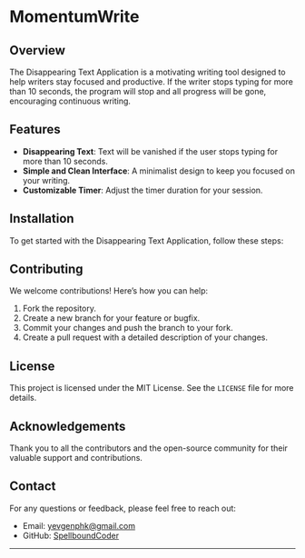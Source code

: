 # MomentumWrite

## Overview

The Disappearing Text Application is a motivating writing tool designed to help writers stay focused and productive. 
If the writer stops typing for more than 10 seconds, the program will stop and all progress will be gone, encouraging continuous writing.

## Features

- **Disappearing Text**: Text will be vanished if the user stops typing for more than 10 seconds.
- **Simple and Clean Interface**: A minimalist design to keep you focused on your writing.
- **Customizable Timer**: Adjust the timer duration for your session.

## Installation

To get started with the Disappearing Text Application, follow these steps:

## Contributing

We welcome contributions! Here’s how you can help:

1. Fork the repository.
2. Create a new branch for your feature or bugfix.
3. Commit your changes and push the branch to your fork.
4. Create a pull request with a detailed description of your changes.

## License

This project is licensed under the MIT License. See the `LICENSE` file for more details.

## Acknowledgements

Thank you to all the contributors and the open-source community for their valuable support and contributions.

## Contact

For any questions or feedback, please feel free to reach out:

- Email: yevgenphk@gmail.com
- GitHub: [SpellboundCoder](https://github.com/SpellboundCoder)

---
